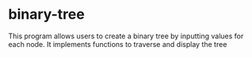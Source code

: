 # binary-tree
 This program allows users to create a binary tree by inputting values for each node. It implements functions to traverse and display the tree 
